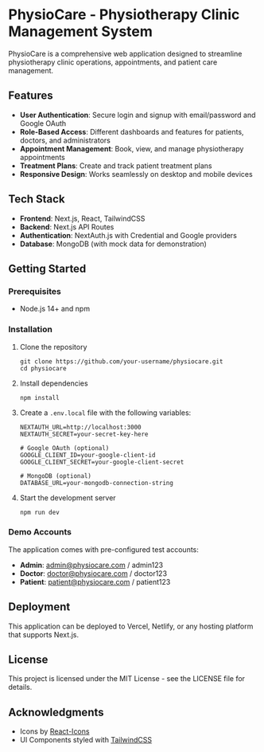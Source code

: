 # PhysioCare - Physiotherapy Clinic Management System

PhysioCare is a comprehensive web application designed to streamline physiotherapy clinic operations, appointments, and patient care management.

## Features

- **User Authentication**: Secure login and signup with email/password and Google OAuth
- **Role-Based Access**: Different dashboards and features for patients, doctors, and administrators
- **Appointment Management**: Book, view, and manage physiotherapy appointments
- **Treatment Plans**: Create and track patient treatment plans
- **Responsive Design**: Works seamlessly on desktop and mobile devices

## Tech Stack

- **Frontend**: Next.js, React, TailwindCSS
- **Backend**: Next.js API Routes
- **Authentication**: NextAuth.js with Credential and Google providers
- **Database**: MongoDB (with mock data for demonstration)

## Getting Started

### Prerequisites

- Node.js 14+ and npm

### Installation

1. Clone the repository
   ```
   git clone https://github.com/your-username/physiocare.git
   cd physiocare
   ```

2. Install dependencies
   ```
   npm install
   ```

3. Create a `.env.local` file with the following variables:
   ```
   NEXTAUTH_URL=http://localhost:3000
   NEXTAUTH_SECRET=your-secret-key-here
   
   # Google OAuth (optional)
   GOOGLE_CLIENT_ID=your-google-client-id
   GOOGLE_CLIENT_SECRET=your-google-client-secret
   
   # MongoDB (optional)
   DATABASE_URL=your-mongodb-connection-string
   ```

4. Start the development server
   ```
   npm run dev
   ```

### Demo Accounts

The application comes with pre-configured test accounts:

- **Admin**: admin@physiocare.com / admin123
- **Doctor**: doctor@physiocare.com / doctor123
- **Patient**: patient@physiocare.com / patient123

## Deployment

This application can be deployed to Vercel, Netlify, or any hosting platform that supports Next.js.

## License

This project is licensed under the MIT License - see the LICENSE file for details.

## Acknowledgments

- Icons by [React-Icons](https://react-icons.github.io/react-icons/)
- UI Components styled with [TailwindCSS](https://tailwindcss.com/) 
